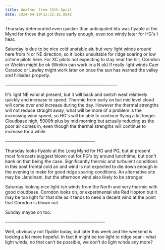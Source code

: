 ```yaml
---
title: Weather from 15th April
date: 2024-04-19T12:25:16.854Z
---
```

Thursday deteriorated even quicker than anticipated btu was flyable at the Mynd for those that got there early enough, even too windy later for HG's I hear.

Saturday is due to be nice cold unstable air, but very light winds around here from N or NE direction, so it looks unsuitable for ridge soaring or low airtime pilots here.  For XC pilots not expecting to stay near the hill, Corndon or Wrekin might be ok (Wrekin can work in a N ok)  If really light winds Caer Caradoc or Lawley might work later on once the sun has warned the valley and hillsides properly.

\--------------------------------------------------------

It's light NE wind at present, but it will back and switch west relatively quickly and increase in speed.  Thermic from early on but mid level cloud will come over and increase during the day.  However the thermal strengths will not reduce straight away, what will be more of a problem is the increasing wind speed, so HG's will be able to continue flying a lot longer.   Cloudbase high, 5000ft plus by mid morning but actually reducing as the poor air comes in, even though the thermal strengths will continue to increase for a while.

\---------------------------------------------

Thursday looks flyable at the Long Mynd for HG and PG, but at present most forecasts suggest blown out for PG's by around lunchtime, but don't bank on that being the case.  Significantly thermic and turbulent conditions in this post frontal cold air and wind is not expected to die down enough in the evening to make for good ridge soaring conditions.  An alternative site may be Llandinam, but the afternoon wind also likely to be stronger.

Saturday looking nice light-ish winds from the North and very thermic with good cloudbase.  Corndon looks on, or experimental site Red Hopton but it may be too light for that site as it tends to need a decent wind at the point that Corndon is blown out.

Sunday maybe on too.

\--------------------------------------------------

Well, obviously not flyable today, but later this week and the weekend is looking a lot more hopeful.  In fact it might be too light to ridge soar - what light winds, no that can't be possible, we don't do light winds any more?
